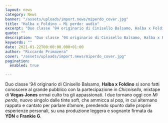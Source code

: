 ```yaml
---
layout: news
category: News
banner: "/assets/uploads/import.news/miperdo_cover.jpg"
title: "Halba x Foldino – Mi perdo: audio"
excerpt: "Duo classe ’94 originario di Cinisello Balsamo, Halba x Foldino si sono fatti conoscere al grande pubblico con la partecipazione in Chicnisello, mixtape di Vegas Jones ormai culto tra gli appassionati. I due tornano oggi con Mi perdo, nuovo singolo dalle tinte soft, che ammicca al pop, in cui alternano rappato e cantato per parlare [&hellip"
quote: ""
description: "Duo classe ’94 originario di Cinisello Balsamo, Halba x Foldino si sono fatti conoscere al grande pubblico con la partecipazione in Chicnisello, mixtape di Vegas Jones ormai culto tra gli appassionati. I due tornano oggi con Mi perdo, nuovo singolo dalle tinte soft, che ammicca al pop, in cui alternano rappato e cantato per parlare [&hellip"
keywords: ""
date: 2021-01-22T00:00:00.000+01:00
author: "Riccardo Primavera"
cover: "/assets/uploads/import.news/miperdo_cover.jpg"
pagination:
  enabled: true

---
```


Duo classe ’94 originario di Cinisello Balsamo, **Halba x Foldino** si sono fatti conoscere al grande pubblico con la partecipazione in _Chicnisello_, mixtape di **Vegas Jones** ormai culto tra gli appassionati. I due tornano oggi con _Mi perdo_, nuovo singolo dalle tinte soft, che ammicca al pop, in cui alternano rappato e cantato per parlare d’amore, prendendo spunto dalle proprie esperienze personali, su una produzione leggera e sognante firmata da **YDN** e **Frankie G**.